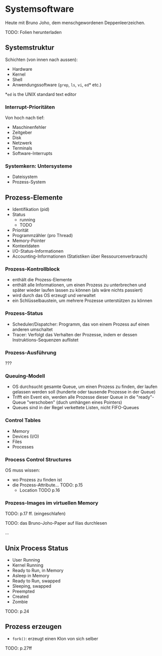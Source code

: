 # Systemsoftware

Heute mit Bruno Joho, dem menschgewordenen Deppenleerzeichen.

TODO: Folien herunterladen

## Systemstruktur

Schichten (von innen nach aussen):

- Hardware
- Kernel
- Shell
- Anwendungssoftware (`grep`, `ls`, `vi`, `ed`\* etc.)

\*`ed` is the UNIX standard text editor

### Interrupt-Prioritäten

Von hoch nach tief:

- Maschinenfehler
- Zeitgeber
- Disk
- Netzwerk
- Terminals
- Software-Interrupts

### Systemkern: Untersysteme

- Dateisystem
- Prozess-System

## Prozess-Elemente

- Identifikation (pid)
- Status
    - running
    - TODO
- Priorität
- Programmzähler (pro Thread)
- Memory-Pointer
- Kontextdaten
- I/O-Status-Informationen
- Accounting-Informationen (Statistiken über Ressourcenverbrauch)

### Prozess-Kontrollblock

- enthält die Prozess-Elemente
- enthält alle Informationen, um einen Prozess zu unterbrechen und später wieder
  laufen lassen zu können (als wäre nichts passiert)
- wird durch das OS erzeugt und verwaltet
- ein Schlüsselbaustein, um mehrere Prozesse unterstützen zu können

### Prozess-Status

- Scheduler/Dispatcher: Programm, das von einem Prozess auf einen anderen
  umschaltet
- Tracer: Verfolgt das Verhalten der Prozesse, indem er dessen
  Instruktions-Sequenzen auflistet

### Prozess-Ausführung

???

### Queuing-Modell

- OS durchsucht gesamte Queue, um einen Prozess zu finden, der laufen gelassen
  werden soll (hunderte oder tausende Prozesse in der Queue)
- Trifft ein Event ein, werden alle Prozesse dieser Queue in die "ready"-Queue
  "verschoben" (duch umhängen eines Pointers)
- Queues sind in der Regel verkettete Listen, nicht FIFO-Queues

### Control Tables

- Memory
- Devices (I/O)
- Files
- Processes

### Process Control Structures

OS muss wissen:

- wo Prozess zu finden ist
- die Prozess-Attribute... TODO: p.15
    - Location TODO p.16

### Prozess-Images im virtuellen Memory

TODO: p.17 ff. (eingeschlafen)

TODO: das Bruno-Joho-Paper auf Ilias durchlesen

...

## Unix Process Status

- User Running
- Kernel Running
- Ready to Run, in Memory
- Asleep in Memory
- Ready to Run, swapped
- Sleeping, swapped
- Preempted
- Created
- Zombie

TODO: p.24

## Prozess erzeugen

- `fork()`: erzeugt einen Klon von sich selber

TODO: p.27ff
